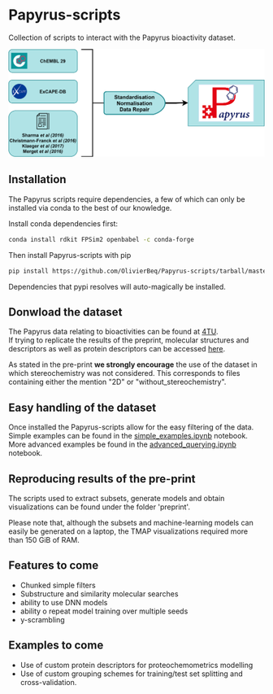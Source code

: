 # Papyrus-scripts

Collection of scripts to interact with the Papyrus bioactivity dataset.

![alt text](figures/papyrus_workflow.png?raw=true)

## Installation

The Papyrus scripts require dependencies, a few of which can only be installed via conda to the best of our knowledge. 

Install conda dependencies first:
```bash
conda install rdkit FPSim2 openbabel -c conda-forge
```

Then install Papyrus-scripts with pip
```bash
pip install https://github.com/OlivierBeq/Papyrus-scripts/tarball/master
``` 
Dependencies that pypi resolves will auto-magically be installed.

## Donwload the dataset

The Papyrus data relating to bioactivities can be found at <a href="https://doi.org/10.4121/16896406">4TU</a>.
<br/>
If trying to replicate the results of the preprint, molecular structures and descriptors as well as  protein descriptors can be accessed <a href="https://drive.google.com/drive/folders/1Lhw5G6gu_nLzHQoGmnl02uhFsmOgEZ5a?usp=sharing">here</a>.

As stated in the pre-print **we strongly encourage** the use of the dataset in which stereochemistry was not considered.
This corresponds to files containing either the mention "2D" or "without_stereochemistry". 

## Easy handling of the dataset

Once installed the Papyrus-scripts allow for the easy filtering of the data.<br/>
Simple examples can be found in the <a href="">simple_examples.ipynb</a> notebook.<br/>
More advanced examples be found in the <a href="">advanced_querying.ipynb</a> notebook.

## Reproducing results of the pre-print

The scripts used to extract subsets, generate models and obtain visualizations can be found under the folder 'preprint'.

Please note that, although the subsets and machine-learning models can easily be generated on a laptop, the TMAP visualizations required more than 150 GiB of RAM.

## Features to come

- Chunked simple filters
- Substructure and similarity molecular searches
- ability to use DNN models
- ability o repeat model training over multiple seeds
- y-scrambling

## Examples to come

- Use of custom protein descriptors for proteochemometrics modelling
- Use of custom grouping schemes for training/test set splitting and cross-validation.
